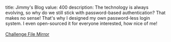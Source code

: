 title: Jimmy's Blog
value: 400
description: The technology is always evolving, so why do we still stick with password-based authentication? That makes no sense! That's why I designed my own password-less login system. I even open-sourced it for everyone interested, how nice of me! 
<br><br>
<a href="https://download1496.mediafire.com/xjsw46lkv39g/p2pg6oh4m1inbds/jimmys_blog.zip" target=_blank>Challenge File Mirror</a>
